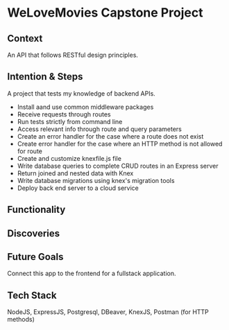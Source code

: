 # WeLoveMovies Capstone Project

## Context

An API that follows RESTful design principles.

## Intention & Steps

A project that tests my knowledge of backend APIs.

- Install aand use common middleware packages
- Receive requests through routes
- Run tests strictly from command line
- Access relevant info through route and query parameters
- Create an error handler for the case where a route does not exist
- Create error handler for the case where an HTTP method is not allowed for route
- Create and customize knexfile.js file
- Write database queries to complete CRUD routes in an Express server
- Return joined and nested data with Knex
- Write database migrations using knex's migration tools
- Deploy back end server to a cloud service

## Functionality

## Discoveries

## Future Goals

Connect this app to the frontend for a fullstack application.

## Tech Stack

NodeJS, ExpressJS, Postgresql, DBeaver, KnexJS, Postman (for HTTP methods)
